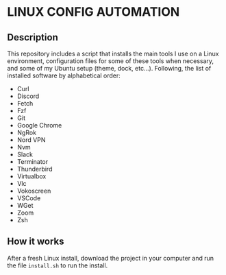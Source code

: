# LINUX CONFIG AUTOMATION

## Description
This repository includes a script that installs the main tools I use on a Linux environment, configuration files for some of these tools when necessary, and some of my Ubuntu setup (theme, dock, etc...).
Following, the list of installed software by alphabetical order:
- Curl
- Discord
- Fetch
- Fzf
- Git
- Google Chrome
- NgRok
- Nord VPN
- Nvm
- Slack
- Terminator
- Thunderbird
- Virtualbox
- Vlc
- Vokoscreen
- VSCode
- WGet
- Zoom
- Zsh

## How it works
After a fresh Linux install, download the project in your computer and run the file `install.sh` to run the install.
